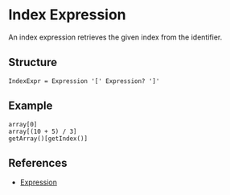 # Index Expression

An index expression retrieves the given index from the identifier.

## Structure
```grammar
IndexExpr = Expression '[' Expression? ']'
```

## Example
```syntek
array[0]
array[(10 + 5) / 3]
getArray()[getIndex()]
```

## References
- [Expression](/spec/grammar/syntactic/expressions/)
